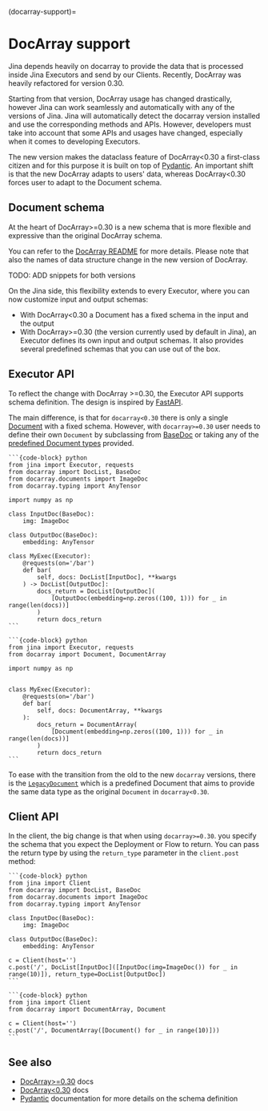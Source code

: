 (docarray-support)=
# DocArray support

Jina depends heavily on docarray to provide the data that is processed inside Jina Executors and send by our Clients.
Recently, DocArray was heavily refactored for version 0.30. 

Starting from that version, DocArray usage  has changed drastically, however Jina can work seamlessly and automatically with any of the versions of Jina.
Jina will automatically detect the docarray version installed and use the corresponding methods and APIs. However, developers
must take into account that some APIs and usages have changed, especially when it comes to developing Executors.

The new version makes the dataclass feature of DocArray<0.30 a first-class citizen and for this 
purpose it is built on top of [Pydantic](https://pydantic-docs.helpmanual.io/). An important shift is that 
the new DocArray adapts to users' data, whereas DocArray<0.30 forces user to adapt to the Document schema. 


## Document schema

At the heart of DocArray>=0.30 is a new schema that is more flexible and expressive than the original DocArray schema.

You can refer to the [DocArray README](https://github.com/docarray/docarray) for more details. 
Please note that also the names of data structure change in the new version of DocArray.

TODO: ADD snippets for both versions

On the Jina side, this flexibility extends to every Executor, where you can now customize input and output schemas:

- With DocArray<0.30 a Document has a fixed schema in the input and the output
- With DocArray>=0.30 (the version currently used by default in Jina), an Executor defines its own input and output schemas. 
It also provides several predefined schemas that you can use out of the box.

## Executor API

To reflect the change with DocArray >=0.30, the Executor API supports schema definition. The 
design is inspired by [FastAPI](https://fastapi.tiangolo.com/).

The main difference, is that for `docarray<0.30` there is only a single [Document](https://docarray.org/legacy-docs/fundamentals/document/) with a fixed schema.
However, with `docarray>=0.30` user needs to define their own `Document` by subclassing from [BaseDoc](https://docs.docarray.org/user_guide/representing/first_step/) or taking any of the [predefined Document types](https://docs.docarray.org/data_types/first_steps/) provided.


````{tab} docarray>=0.30
```{code-block} python
from jina import Executor, requests
from docarray import DocList, BaseDoc
from docarray.documents import ImageDoc
from docarray.typing import AnyTensor

import numpy as np

class InputDoc(BaseDoc):
    img: ImageDoc

class OutputDoc(BaseDoc):
    embedding: AnyTensor

class MyExec(Executor):
    @requests(on='/bar')
    def bar(
        self, docs: DocList[InputDoc], **kwargs
    ) -> DocList[OutputDoc]:
        docs_return = DocList[OutputDoc](
            [OutputDoc(embedding=np.zeros((100, 1))) for _ in range(len(docs))]
        )
        return docs_return
```
````
````{tab} docarray<0.30
```{code-block} python
from jina import Executor, requests
from docarray import Document, DocumentArray

import numpy as np


class MyExec(Executor):
    @requests(on='/bar')
    def bar(
        self, docs: DocumentArray, **kwargs
    ):
        docs_return = DocumentArray(
            [Document(embedding=np.zeros((100, 1))) for _ in range(len(docs))]
        )
        return docs_return
```
````

To ease with the transition from the old to the new `docarray` versions, there is the [`LegacyDocument`](https://docs.docarray.org/API_reference/documents/documents/#docarray.documents.legacy.LegacyDocument) which is a predefined Document that aims to provide
the same data type as the original `Document` in `docarray<0.30`.


## Client API

In the client, the big change is that when using `docarray>=0.30`. you specify the schema that you expect the Deployment or Flow to return. You can pass the return type by using the `return_type` parameter in the `client.post` method:

````{tab} docarray>=0.30
```{code-block} python
from jina import Client
from docarray import DocList, BaseDoc
from docarray.documents import ImageDoc
from docarray.typing import AnyTensor

class InputDoc(BaseDoc):
    img: ImageDoc

class OutputDoc(BaseDoc):
    embedding: AnyTensor

c = Client(host='')
c.post('/', DocList[InputDoc]([InputDoc(img=ImageDoc()) for _ in range(10)]), return_type=DocList[OutputDoc])
```
````
````{tab} docarray<0.30
```{code-block} python
from jina import Client
from docarray import DocumentArray, Document

c = Client(host='')
c.post('/', DocumentArray([Document() for _ in range(10)]))
```
````

## See also

- [DocArray>=0.30](https://docs.docarray.org/) docs
- [DocArray<0.30](https://docarray.org/legacy-docs/) docs
- [Pydantic](https://pydantic-docs.helpmanual.io/) documentation for more details on the schema definition


